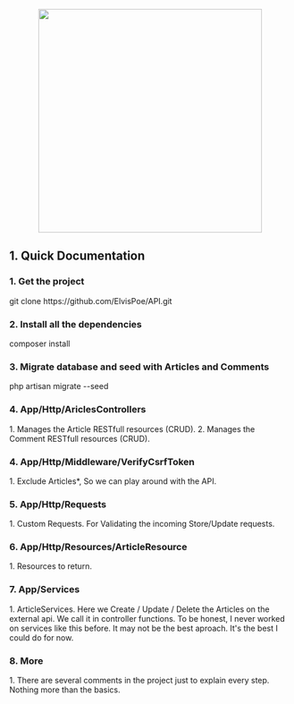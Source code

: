 <p align="center"><a href="https://laravel.com" target="_blank"><img src="https://raw.githubusercontent.com/laravel/art/master/logo-lockup/5%20SVG/2%20CMYK/1%20Full%20Color/laravel-logolockup-cmyk-red.svg" width="400"></a></p>

## 1. Quick Documentation

<h3>1. Get the project</h3>
git clone https://github.com/ElvisPoe/API.git

<h3>2. Install all the dependencies</h3>
composer install

<h3>3. Migrate database and seed with Articles and Comments</h3>
php artisan migrate --seed

<h3>4. App/Http/AriclesControllers</h3>
1. Manages the Article RESTfull resources (CRUD).
2. Manages the Comment RESTfull resources (CRUD).

<h3>4. App/Http/Middleware/VerifyCsrfToken</h3>
1. Exclude Articles*, So we can play around with the API.

<h3>5. App/Http/Requests</h3>
1. Custom Requests. For Validating the incoming Store/Update requests.

<h3>6. App/Http/Resources/ArticleResource</h3>
1. Resources to return.

<h3>7. App/Services</h3>
1. ArticleServices. Here we Create / Update / Delete the Articles on the external api. 
   We call it in controller functions.
   To be honest, I never worked on services like this before. 
   It may not be the best aproach. It's the best I could do for now.
   
<h3>8. More</h3>
1. There are several comments in the project just to explain every step.
Nothing more than the basics.

